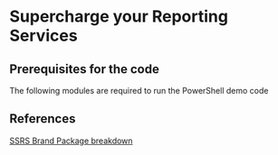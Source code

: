 # Supercharge your Reporting Services

## Prerequisites for the code

The following modules are required to run the PowerShell demo code

## References

[SSRS Brand Package breakdown](https://craigporteous.com/ssrs-2016-brand-package-breakdown)
